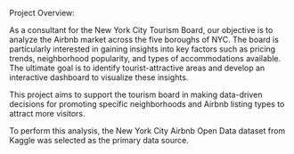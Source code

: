 Project Overview:

As a consultant for the New York City Tourism Board, our objective is to analyze the Airbnb market across the five boroughs of NYC. The board is particularly interested in gaining insights into key factors such as pricing trends, neighborhood popularity, and types of accommodations available. The ultimate goal is to identify tourist-attractive areas and develop an interactive dashboard to visualize these insights.

This project aims to support the tourism board in making data-driven decisions for promoting specific neighborhoods and Airbnb listing types to attract more visitors.

To perform this analysis, the New York City Airbnb Open Data dataset from Kaggle was selected as the primary data source.
